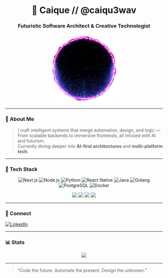<!-- futuristic readme ✦ inspired by sci-fi aesthetics -->

<h1 align="center">🌌 Caique // @caiqu3wav</h1>
<h3 align="center">Futuristic Software Architect & Creative Technologist</h3>

<p align="center">
  <img src="https://raw.githubusercontent.com/Caiqu3wav/Caiqu3wav/main/fxVE-unscreen.gif" width="220" alt="cosmic gif" />
</p>

---

### 🧠 About Me
> I craft intelligent systems that merge automation, design, and logic —  
> From scalable backends to immersive frontends, all infused with AI and futurism.  
> Currently diving deeper into **AI-first architectures** and **multi-platform tech**.

---

### 🧰 Tech Stack

<p align="center">
  <img src="https://cdn.jsdelivr.net/gh/devicons/devicon/icons/nextjs/nextjs-original.svg" title="Next.js" width="40" />
  <img src="https://cdn.jsdelivr.net/gh/devicons/devicon/icons/nodejs/nodejs-original.svg" title="Node.js" width="40" />
  <img src="https://cdn.jsdelivr.net/gh/devicons/devicon/icons/python/python-original.svg" title="Python" width="40" />
  <img src="https://cdn.jsdelivr.net/gh/devicons/devicon/icons/react/react-original.svg" title="React Native" width="40" />
  <img src="https://cdn.jsdelivr.net/gh/devicons/devicon/icons/java/java-original.svg" title="Java" width="40" />
  <img src="https://cdn.jsdelivr.net/gh/devicons/devicon/icons/go/go-original.svg" title="Golang" width="40" />
  <img src="https://cdn.jsdelivr.net/gh/devicons/devicon/icons/postgresql/postgresql-original.svg" title="PostgreSQL" width="40" />
  <img src="https://cdn.jsdelivr.net/gh/devicons/devicon/icons/docker/docker-original.svg" title="Docker" width="40" />
</p>

<p align="center">
  <img src="https://img.shields.io/badge/AI-LangChain_&_N8N-ef476f?style=for-the-badge&logo=OpenAI&logoColor=white"/>
  <img src="https://img.shields.io/badge/Infra-Docker_&_AWS-118ab2?style=for-the-badge&logo=docker&logoColor=white"/>
  <img src="https://img.shields.io/badge/Fullstack-Next.js_&_React_Native-073b4c?style=for-the-badge&logo=react&logoColor=white"/>
  <img src="https://img.shields.io/badge/Backend-Go_&_Node.js-06d6a0?style=for-the-badge&logo=go&logoColor=white"/>
</p>

---

### 📡 Connect
[![LinkedIn](https://img.shields.io/badge/LinkedIn-Caique%20dos%20Santos-blue?style=flat&logo=linkedin&logoColor=white)](https://www.linkedin.com/in/caique-dos-santos-a69425246)

---

### 📊 Stats
<p align="center">
  <img src="https://github-readme-stats.vercel.app/api/top-langs/?username=caiqu3wav&layout=compact&theme=tokyonight" />
</p>

---

> “Code the future. Automate the present. Design the unknown.”

